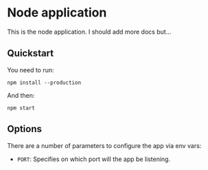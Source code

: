 # Node application

This is the node application. I should add more docs but...

## Quickstart

You need to run:
```
npm install --production
```

And then:
```
npm start
```

## Options

There are a number of parameters to configure the app via env vars:

- `PORT`: Specifies on which port will the app be listening.
